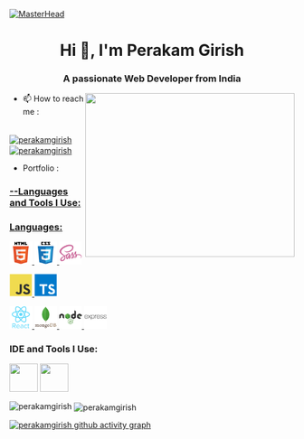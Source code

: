 [![MasterHead](https://www.pramukhdigital.com/wp-content/uploads/2018/07/New-PNC-Animated-Banners.gif)](https://perakamgirish.github.io/)

<h1 align="center">Hi 👋, I'm Perakam Girish </h1>
<h3 align="center">A passionate Web Developer from India</h3>

<img align="right" width="370" height="290" src="https://i.pinimg.com/originals/47/f0/34/47f0342cec72b800463bf003eac1257e.gif">

- 📫 How to reach me :

<br /> [<img align="center" alt="perakamgirish" height="30" width="90" src="https://img.shields.io/badge/LinkedIn-0077B5?style=for-the-badge&logo=linkedin&logoColor=white" />](https://www.linkedin.com/in/girish-perakam/)  <a href="https://instagram.com/perakamgirish" target="blank"><img align="center" src="https://raw.githubusercontent.com/rahuldkjain/github-profile-readme-generator/master/src/images/icons/Social/instagram.svg" alt="perakamgirish" height="30" width="40" /></a>

- Portfolio : <a href="https://girishperakam.site/" target="_blank" rel="noreferrer">
 

<h3 align="left">--Languages and Tools I Use:</h3>

### Languages:

<p align="left"><a href="https://www.w3.org/html/" target="_blank" rel="noreferrer"> <img src="https://raw.githubusercontent.com/devicons/devicon/master/icons/html5/html5-original-wordmark.svg" alt="html5" width="40" height="40"/> </a>  <a href="https://www.w3schools.com/css/" target="_blank" rel="noreferrer"> <img src="https://raw.githubusercontent.com/devicons/devicon/master/icons/css3/css3-original-wordmark.svg" alt="css3" width="40" height="40"/> </a>  <a href="https://sass-lang.com" target="_blank" rel="noreferrer"> <img src="https://raw.githubusercontent.com/devicons/devicon/master/icons/sass/sass-original.svg" alt="sass" width="40" height="40"/> </a>
 <br />

<a href="https://developer.mozilla.org/en-US/docs/Web/JavaScript" target="_blank" rel="noreferrer"> <img src="https://raw.githubusercontent.com/devicons/devicon/master/icons/javascript/javascript-original.svg" alt="javascript" width="40" height="40"/> </a>
 <a href="https://www.typescriptlang.org/" target="_blank" rel="noreferrer"> <img src="https://raw.githubusercontent.com/devicons/devicon/master/icons/typescript/typescript-original.svg" alt="typescript" width="40" height="40"/> </a> 
<br /> 

<a href="https://reactjs.org/" target="_blank" rel="noreferrer"> 
<img src="https://raw.githubusercontent.com/devicons/devicon/master/icons/react/react-original-wordmark.svg" alt="react" width="40" height="40"/> </a>  <a href="https://www.mongodb.com/" target="_blank" rel="noreferrer"> <img src="https://raw.githubusercontent.com/devicons/devicon/master/icons/mongodb/mongodb-original-wordmark.svg" alt="mongodb" width="40" height="40"/> </a>  <a href="https://nodejs.org" target="_blank" rel="noreferrer"> 
<img src="https://raw.githubusercontent.com/devicons/devicon/master/icons/nodejs/nodejs-original-wordmark.svg" alt="nodejs" width="40" height="40"/> </a>  <a href="https://expressjs.com" target="_blank" rel="noreferrer"> <img src="https://raw.githubusercontent.com/devicons/devicon/master/icons/express/express-original-wordmark.svg" alt="express" width="40" height="40"/> </a>  </p>

### IDE and Tools I Use:

<img height="50" width="50" src="https://img.icons8.com/color/48/000000/visual-studio-code-2019.png"/>   <img height="50" width="50" src="https://img.icons8.com/color/50/000000/git.png"/> 


<p><img align="left" src="https://github-readme-stats.vercel.app/api/top-langs?username=perakamgirish&show_icons=true&locale=en&layout=compact&theme=tokyonight" alt="perakamgirish" /></p>

<p>&nbsp;<img align="center" src="https://github-readme-stats.vercel.app/api?username=perakamgirish&show_icons=true&locale=en&theme=tokyonight" alt="perakamgirish" /></p>

[![perakamgirish github activity graph](https://github-readme-activity-graph.vercel.app/graph?username=perakamgirish&bg_color=000000&color=ffffff&line=51f565&point=ffffff&area=true&hide_border=true)](https://github.com/ashutosh00710/github-readme-activity-graph)
